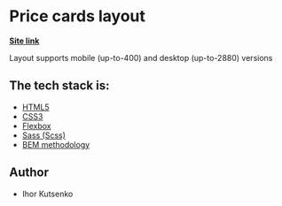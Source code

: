 # Price cards layout


**[Site link](https://iniacor.github.io/Price-cards-layout/)**

<p>Layout supports mobile (up-to-400) and desktop (up-to-2880) versions</p>

## The tech stack is:

- [HTML5](https://en.wikipedia.org/wiki/HTML5)
- [CSS3](https://en.wikipedia.org/wiki/CSS)
- [Flexbox](https://en.wikipedia.org/wiki/CSS_Flexible_Box_Layout)
- [Sass (Scss)](https://sass-lang.com/)
- [BEM methodology](https://en.bem.info/methodology/)

## Author
- Ihor Kutsenko
